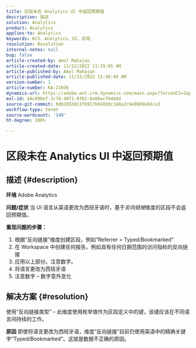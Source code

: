 ```yaml
---
title: 区段未在 Analytics UI 中返回预期值
description: 描述
solution: Analytics
product: Analytics
applies-to: Analytics
keywords: KCS、Analytics、UI、区段
resolution: Resolution
internal-notes: null
bug: false
article-created-by: Amol Mahajan
article-created-date: 11/22/2022 11:29:05 AM
article-published-by: Amol Mahajan
article-published-date: 11/22/2022 11:48:48 AM
version-number: 1
article-number: KA-21036
dynamics-url: https://adobe-ent.crm.dynamics.com/main.aspx?forceUCI=1&pagetype=entityrecord&etn=knowledgearticle&id=6cf79ed9-586a-ed11-9561-6045bd006d92
exl-id: 44c899ef-2c76-48f1-8f62-0a80acf640dd
source-git-commit: 9db285b811f6917b8493dc168a2c9e8669e84ca3
workflow-type: tm+mt
source-wordcount: '149'
ht-degree: 100%

---
```


# 区段未在 Analytics UI 中返回预期值

## 描述 {#description}

<b>环境</b>
Adobe Analytics


<b>问题/症状</b>
当 UI 语言从英语更改为西班牙语时，基于*反向链接*&#x200B;维度的区段不会返回预期值。



<b>重现问题的步骤：</b>

1. 根据“反向链接”维度创建区段，例如“Referrer = Typed/Bookmarked”
2. 在 Workspace 中创建任何报告，例如具有任何日期范围的访问指标的反向链接
3. 应用以上部分。注意数字。
4.  将语言更改为西班牙语
5. 注意数字 – 数字意外变化



## 解决方案 {#resolution}


使用“反向链接类型” – 此维度使用枚举值作为区段定义中的键，该键应该在不同语言间持续的工作。


<b>原因</b>
即使将语言更改为西班牙语，维度“反向链接”目前仍使用英语中的精确关键字“Typed/Bookmarked”。这就是数据不正确的原因。
